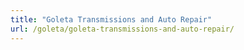 ```yaml
---
title: "Goleta Transmissions and Auto Repair"
url: /goleta/goleta-transmissions-and-auto-repair/
---
```

